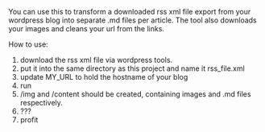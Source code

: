 You can use this to transform a downloaded rss xml file export from your wordpress blog into separate .md files per article. The tool also downloads your images and cleans your url from the links.

How to use:
1. download the rss xml file via wordpress tools.
2. put it into the same directory as this project and name it rss_file.xml
3. update MY_URL to hold the hostname of your blog
4. run
5. /img and /content should be created, containing images and .md files respectively.
6. ???
7. profit